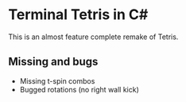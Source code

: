 # Terminal Tetris in C#
This is an almost feature complete remake of Tetris.

## Missing and bugs
- Missing t-spin combos
- Bugged rotations (no right wall kick)
